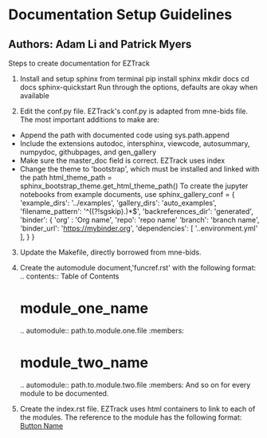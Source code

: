# Documentation Setup Guidelines

## Authors: Adam Li and Patrick Myers

Steps to create documentation for EZTrack

1. Install and setup sphinx from terminal
    pip install sphinx
    mkdir docs
    cd docs
    sphinx-quickstart
Run through the options, defaults are okay when available

2. Edit the conf.py file. EZTrack's conf.py is adapted from mne-bids file.
The most important additions to make are:
- Append the path with documented code using sys.path.append
- Include the extensions autodoc, intersphinx, viewcode, autosummary, numpydoc,
  githubpages, and gen\_gallery
- Make sure the master\_doc field is correct. EZTrack uses index
- Change the theme to 'bootstrap', which must be installed and linked with the
  path
    html_theme_path = sphinx_bootstrap_theme.get_html_theme_path()
To create the jupyter notebooks from example documents, use
    sphinx_gallery_conf = {
        'example_dirs': '../examples',
        'gallery_dirs': 'auto_examples',
        'filename_pattern': '^((?!sgskip).)*$',
        'backreferences_dir': 'generated',
        'binder': {
            'org' : 'Org name',
            'repo': 'repo name'
            'branch': 'branch name',
            'binder_url': 'https://mybinder.org',
            'dependencies': [
                '..environment.yml'
            ],
         }
     }
3. Update the Makefile, directly borrowed from mne-bids.

4. Create the automodule document,'funcref.rst' with the following format:
    .. contents:: Table of Contents

    module_one_name
    ======================
    .. automodule:: path.to.module.one.file
        :members:

    module_two_name
    ======================
    .. automodule:: path.to.module.two.file
        :members:
And so on for every module to be documented.

5. Create the index.rst file.
EZTrack uses html containers to link to each of the modules. The reference
to the module has the following format:
    <a href="path/to/funcref.html#module-path.to.module.file">Button Name</a>

